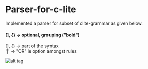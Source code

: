 # Parser-for-c-lite
Implemented a parser for subset of clite-grammar as given below.
<h4> [], {} -> optional, grouping ("bold") </h4>
[], {} -> part of the syntax <br>
'|' -> "OR" ie option amongst rules <br>

![alt tag](https://cloud.githubusercontent.com/assets/16488486/19018461/e98ad412-887f-11e6-82db-3f8a73e16103.png)
